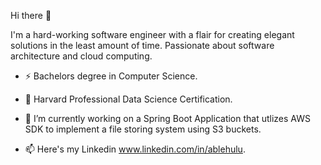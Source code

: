 Hi there 👋

I'm a hard-working software engineer with a flair for creating elegant solutions in the least amount of time. Passionate about software architecture and cloud computing.

- ⚡ Bachelors degree in Computer Science. 
- 🌱 Harvard Professional Data Science Certification.

- 🔭 I’m currently working on a Spring Boot Application that utlizes AWS SDK to implement a file storing system using S3 buckets.

- 📫 Here's my Linkedin www.linkedin.com/in/ablehulu.



